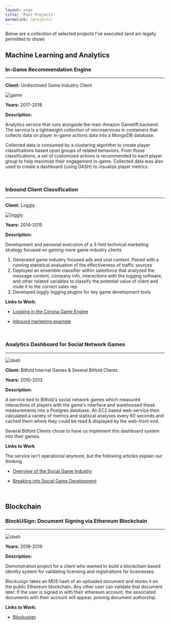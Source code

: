```yaml
---
layout: page
title: "Past Projects"
permalink: /projects/
---
```


Below are a collection of selected projects I've executed 
(and am legally permitted to show)

## Machine Learning and Analytics

### In-Game Recommendation Engine
----

**Client:** Undisclosed Game Industry Client

![game]({{site.baseurl}}/images/game.png)

**Years:** 2017-2018

**Description:**

Analytics service that runs alongside the main Amazon Gamelift backend.
The service is a lightweight collection of microservices in containers that collects data on
player in-game actions data into a MongoDB database. 

Collected data is consumed by a clustering algorithm
 to create player classifcations based upon groups of related behaviors. 
 From those classifications, a set of customized actions is recommended to each player group
to help maximize their engagement in-game. Collected data was also used to create a dashboard (using DASH)
to visualize player metrics.

<br>

### Inbound Client Classification
----

**Client:** Loggly

![loggly]({{site.baseurl}}/images/loggly.png)

**Years:** 2014-2015

**Description:**

Development and personal execution of a 3-fold technical marketing strategy focused on gaining more game industry clients

1. Generated game industry focused ads and viral content. Paired with a running statistical evaluation of the effectiveness of traffic sources
2. Deployed an ensemble classifier within salesforce that analyzed the message content, company info, interactions with the logging software, and other related variables to classify the potential value of client and route it to the correct sales rep
3. Developed loggly logging plugins for key game development tools

**Links to Work:** 

* [Logging in the Corona Game Engine](https://www.loggly.com/blog/logging-from-game-engines-part-two-logging-in-the-corona-sdk/)

* [Inbound marketing example](http://www.gamesauce.biz/2014/09/10/a-comprehensive-analysis-of-the-tools-that-support-mobile-game-development-part-1/)

<br>

### Analytics Dashboard for Social Network Games
----

![dash]({{site.baseurl}}/images/research.gif)

**Client:** Bitfold Internal Games & Several Bitfold Clients

**Years:** 2010-2013

**Description:**

A service tied to Bitfold's social network games which measured 
 interactions of players with the game's interface and 
warehoused these measurements into a Postgres database. An EC2 based web-service
then calculated a variety of metrics and statiscal analyses every 60 seconds
and cached them where they could be read & displayed by the web-front end.

Several Bitfold Clients chose to have us implement this dashboard system into their games.

**Links to Work**

The service isn't operational anymore, but the following articles explain our thinking

* [Overview of the Social Game Industry](https://www.slideshare.net/Bitfold/social-facebook-game-space-at-a-glance)

* [Breaking into Social Game Development](https://www.adweek.com/digital/breaking-into-social-gaming-a-must-read-guide-to-entering-the-facebook-game-space/)

<br>

## Blockchain

### BlockUSign: Document Signing via Ethereum Blockchain
----

![dash]({{site.baseurl}}/images/blockchain.png)


**Years:** 2018-2019

**Description:**

Demonstration project for a client who wanted to build a blockchain 
based identity system for validating licensing and registrations for businesses. 

Blockusign takes an MD5 hash of an uploaded document and stores it on 
the public Ethereum blockchain. Any other user can validate that document later.
If the user is signed in with their ethereum account, 
the associated documents with their account will appear, proving document authorship.


**Links to Work:**

* [Blockusign](https://iamalwaysuncomfortable.github.io/dapp_testing_range/)
